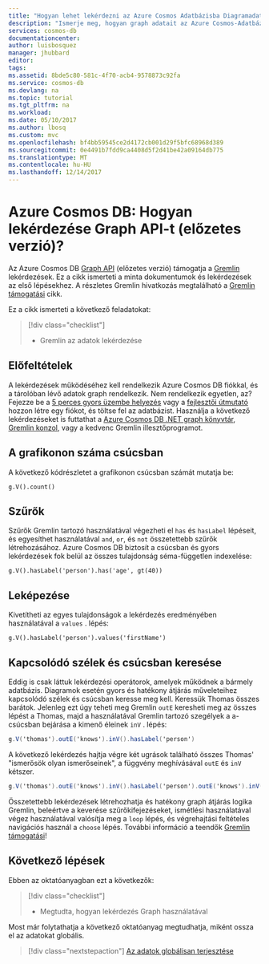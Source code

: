 ```yaml
---
title: "Hogyan lehet lekérdezni az Azure Cosmos Adatbázisba Diagramadatok? | Microsoft Docs"
description: "Ismerje meg, hogyan graph adatait az Azure Cosmos-Adatbázisba"
services: cosmos-db
documentationcenter: 
author: luisbosquez
manager: jhubbard
editor: 
tags: 
ms.assetid: 8bde5c80-581c-4f70-acb4-9578873c92fa
ms.service: cosmos-db
ms.devlang: na
ms.topic: tutorial
ms.tgt_pltfrm: na
ms.workload: 
ms.date: 05/10/2017
ms.author: lbosq
ms.custom: mvc
ms.openlocfilehash: bf4bb59545ce2d4172cb001d29f5bfc68968d389
ms.sourcegitcommit: 0e4491b7fdd9ca4408d5f2d41be42a09164db775
ms.translationtype: MT
ms.contentlocale: hu-HU
ms.lasthandoff: 12/14/2017
---
```

# <a name="azure-cosmos-db-how-to-query-with-the-graph-api-preview"></a>Azure Cosmos DB: Hogyan lekérdezése Graph API-t (előzetes verzió)?

Az Azure Cosmos DB [Graph API](graph-introduction.md) (előzetes verzió) támogatja a [Gremlin](https://github.com/tinkerpop/gremlin/wiki) lekérdezések. Ez a cikk ismerteti a minta dokumentumok és lekérdezések az első lépésekhez. A részletes Gremlin hivatkozás megtalálható a [Gremlin támogatási](gremlin-support.md) cikk.

Ez a cikk ismerteti a következő feladatokat: 

> [!div class="checklist"]
> * Gremlin az adatok lekérdezése

## <a name="prerequisites"></a>Előfeltételek

A lekérdezések működéséhez kell rendelkezik Azure Cosmos DB fiókkal, és a tárolóban lévő adatok graph rendelkezik. Nem rendelkezik egyetlen, az? Fejezze be a [5 perces gyors üzembe helyezés](create-graph-dotnet.md) vagy a [fejlesztői útmutató](tutorial-query-graph.md) hozzon létre egy fiókot, és töltse fel az adatbázist. Használja a következő lekérdezéseket is futtathat a [Azure Cosmos DB .NET graph könyvtár](graph-sdk-dotnet.md), [Gremlin konzol](https://tinkerpop.apache.org/docs/current/reference/#gremlin-console), vagy a kedvenc Gremlin illesztőprogramot.

## <a name="count-vertices-in-the-graph"></a>A grafikonon száma csúcsban

A következő kódrészletet a grafikonon csúcsban számát mutatja be:

```
g.V().count()
```

## <a name="filters"></a>Szűrők

Szűrők Gremlin tartozó használatával végezheti el `has` és `hasLabel` lépéseit, és egyesíthet használatával `and`, `or`, és `not` összetettebb szűrők létrehozásához. Azure Cosmos DB biztosít a csúcsban és gyors lekérdezések fok belül az összes tulajdonság séma-független indexelése:

```
g.V().hasLabel('person').has('age', gt(40))
```

## <a name="projection"></a>Leképezése

Kivetítheti az egyes tulajdonságok a lekérdezés eredményében használatával a `values` . lépés:

```
g.V().hasLabel('person').values('firstName')
```

## <a name="find-related-edges-and-vertices"></a>Kapcsolódó szélek és csúcsban keresése

Eddig is csak láttuk lekérdezési operátorok, amelyek működnek a bármely adatbázis. Diagramok esetén gyors és hatékony átjárás műveleteihez kapcsolódó szélek és csúcsban keresse meg kell. Keressük Thomas összes barátok. Jelenleg ezt úgy teheti meg Gremlin `outE` keresheti meg az összes lépést a Thomas, majd a használatával Gremlin tartozó szegélyek a a-csúcsban bejárása a kimenő éleinek `inV` . lépés:

```cs
g.V('thomas').outE('knows').inV().hasLabel('person')
```

A következő lekérdezés hajtja végre két ugrások található összes Thomas' "ismerősök olyan ismerőseinek", a függvény meghívásával `outE` és `inV` kétszer. 

```cs
g.V('thomas').outE('knows').inV().hasLabel('person').outE('knows').inV().hasLabel('person')
```

Összetettebb lekérdezések létrehozhatja és hatékony graph átjárás logika Gremlin, beleértve a keverése szűrőkifejezéseket, ismétlési használatával végez használatával valósítja meg a `loop` lépés, és végrehajtási feltételes navigációs használ a `choose` lépés. További információ a teendők [Gremlin támogatási](gremlin-support.md)!

## <a name="next-steps"></a>Következő lépések

Ebben az oktatóanyagban ezt a következők:

> [!div class="checklist"]
> * Megtudta, hogyan lekérdezés Graph használatával 

Most már folytathatja a következő oktatóanyag megtudhatja, miként ossza el az adatokat globális.

> [!div class="nextstepaction"]
> [Az adatok globálisan terjesztése](tutorial-global-distribution-sql-api.md)
